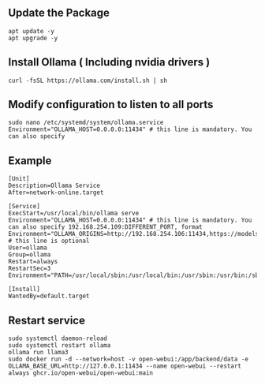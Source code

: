 

## Update the Package
```
apt update -y
apt upgrade -y
```

## Install Ollama ( Including nvidia drivers )

```
curl -fsSL https://ollama.com/install.sh | sh
```

## Modify configuration to listen to all ports
```
sudo nano /etc/systemd/system/ollama.service
Environment="OLLAMA_HOST=0.0.0.0:11434" # this line is mandatory. You can also specify
```
## Example

```
[Unit]
Description=Ollama Service
After=network-online.target

[Service]
ExecStart=/usr/local/bin/ollama serve
Environment="OLLAMA_HOST=0.0.0.0:11434" # this line is mandatory. You can also specify 192.168.254.109:DIFFERENT_PORT, format
Environment="OLLAMA_ORIGINS=http://192.168.254.106:11434,https://models.server.city" # this line is optional
User=ollama
Group=ollama
Restart=always
RestartSec=3
Environment="PATH=/usr/local/sbin:/usr/local/bin:/usr/sbin:/usr/bin:/sbin:/bin:/usr/games:/usr/local/games:/s>

[Install]
WantedBy=default.target
```

## Restart service

```
sudo systemctl daemon-reload
sudo systemctl restart ollama
ollama run llama3
sudo docker run -d --network=host -v open-webui:/app/backend/data -e OLLAMA_BASE_URL=http://127.0.0.1:11434 --name open-webui --restart always ghcr.io/open-webui/open-webui:main
```


